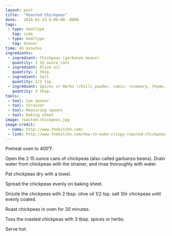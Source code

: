 ```yaml
---
layout: post
title:  "Roasted Chickpeas"
date:   2016-01-23 6:00:00 -0800
tags: 
 - type: mealtype
   tag: side 
 - type: mealtype
   tag: dinner
time: 45 minutes
ingredients:
 - ingredient: Chickpeas (garbanzo beans)
   quantity: 2 15 ounce cans
 - ingredient: Olive oil
   quantity: 2 tbsp.
 - ingredient: Salt
   quantity: 1/2 tsp.
 - ingredient: Spices or Herbs (chilli powder, cumin, rosemary, thyme, etc)
   quantity: 3 tbsp.
tools:
 - tool: Can opener
 - tool: Strainer
 - tool: Measuring spoons
 - tool: Baking sheet
image: roasted-chickpeas.jpg
image-credit: 
 - name: http://www.thekitchn.com/
 - link: http://www.thekitchn.com/how-to-make-crispy-roasted-chickpeas-in-the-oven-cooking-lessons-from-the-kitchn-219753
---
```

Preheat oven to 400˚F.

Open the <span>2 15 ounce cans of chickpeas</span> (also called garbanzo beans). Drain water from chickpeas with the strainer, and rinse thoroughly with water. 

Pat chickpeas dry with a towel.

Spread the chickpeas evenly on baking sheet.

Drizzle the chickpeas with <span>2 tbsp. olive oil</span> <span>1/2 tsp. salt</span> Stir chickpeas until evenly coated. 

Roast chickpeas in oven for 30 minutes.

Toss the roasted chickpeas with <span>3 tbsp. spices or herbs.</span>

Serve hot. 